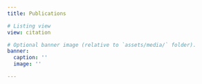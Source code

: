 ```yaml
---
title: Publications

# Listing view
view: citation

# Optional banner image (relative to `assets/media/` folder).
banner:
  caption: ''
  image: ''

---
```


<html>
  <body>
    <script type='text/javascript' src='https://d1bxh8uas1mnw7.cloudfront.net/assets/embed.js'></script>
  </body>
</html>
